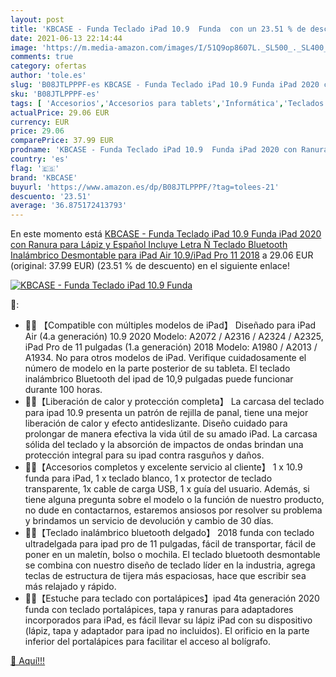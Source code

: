 ```yaml
---
layout: post
title: 'KBCASE - Funda Teclado iPad 10.9  Funda  con un 23.51 % de descuento'
date: 2021-06-13 22:14:44
image: 'https://m.media-amazon.com/images/I/51Q9op8607L._SL500_._SL400_.jpg'
comments: true
category: ofertas
author: 'tole.es'
slug: 'B08JTLPPPF-es KBCASE - Funda Teclado iPad 10.9 Funda iPad 2020 con...'
sku: 'B08JTLPPPF-es'
tags: [ 'Accesorios','Accesorios para tablets','Informática','Teclados para tablets','ipad','kbcase', ]
actualPrice: 29.06 EUR
currency: EUR
price: 29.06
comparePrice: 37.99 EUR
prodname: 'KBCASE - Funda Teclado iPad 10.9  Funda iPad 2020 con Ranura para Lápiz y Español  Incluye Letra Ñ  Teclado Bluetooth Inalámbrico Desmontable para iPad Air 10.9/iPad Pro 11 2018'
country: 'es'
flag: '🇪🇸'
brand: 'KBCASE'
buyurl: 'https://www.amazon.es/dp/B08JTLPPPF/?tag=tolees-21'
descuento: '23.51'
average: '36.875172413793'
---
```


En este momento está [KBCASE - Funda Teclado iPad 10.9  Funda iPad 2020 con Ranura para Lápiz y Español  Incluye Letra Ñ  Teclado Bluetooth Inalámbrico Desmontable para iPad Air 10.9/iPad Pro 11 2018](https://www.amazon.es/dp/B08JTLPPPF/?tag=tolees-21) a 29.06 EUR (original: 37.99 EUR) (23.51 %  de descuento) en el siguiente enlace!

[![KBCASE - Funda Teclado iPad 10.9  Funda ](https://m.media-amazon.com/images/I/51Q9op8607L._SL500_._SL400_.jpg)](https://www.amazon.es/dp/B08JTLPPPF/?tag=tolees-21)

🔎:

- 🎁🎁 【Compatible con múltiples modelos de iPad】 Diseñado para iPad Air (4.a generación) 10.9 2020 Modelo: A2072 / A2316 / A2324 / A2325, iPad Pro de 11 pulgadas (1.a generación) 2018 Modelo: A1980 / A2013 / A1934. No para otros modelos de iPad. Verifique cuidadosamente el número de modelo en la parte posterior de su tableta. El teclado inalámbrico Bluetooth del ipad de 10,9 pulgadas puede funcionar durante 100 horas.
- 🎁🎁【Liberación de calor y protección completa】 La carcasa del teclado para ipad 10.9 presenta un patrón de rejilla de panal, tiene una mejor liberación de calor y efecto antideslizante. Diseño cuidado para prolongar de manera efectiva la vida útil de su amado iPad. La carcasa sólida del teclado y la absorción de impactos de ondas brindan una protección integral para su ipad contra rasguños y daños.
- 🎁🎁【Accesorios completos y excelente servicio al cliente】 1 x 10.9 funda para iPad, 1 x teclado blanco, 1 x protector de teclado transparente, 1x cable de carga USB, 1 x guía del usuario. Además, si tiene alguna pregunta sobre el modelo o la función de nuestro producto, no dude en contactarnos, estaremos ansiosos por resolver su problema y brindamos un servicio de devolución y cambio de 30 días.
- 🎁🎁【Teclado inalámbrico bluetooth delgado】 2018 funda con teclado ultradelgada para ipad pro de 11 pulgadas, fácil de transportar, fácil de poner en un maletín, bolso o mochila. El teclado bluetooth desmontable se combina con nuestro diseño de teclado líder en la industria, agrega teclas de estructura de tijera más espaciosas, hace que escribir sea más relajado y rápido.
- 🎁🎁【Estuche para teclado con portalápices】ipad 4ta generación 2020 funda con teclado portalápices, tapa y ranuras para adaptadores incorporados para iPad, es fácil llevar su lápiz iPad con su dispositivo (lápiz, tapa y adaptador para ipad no incluidos). El orificio en la parte inferior del portalápices para facilitar el acceso al bolígrafo.

[🛒 Aquí!!!](https://www.amazon.es/dp/B08JTLPPPF/?tag=tolees-21)
